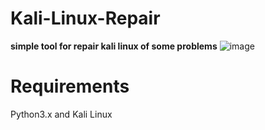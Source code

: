 # Kali-Linux-Repair
**simple tool for repair kali linux of some problems**
![image](https://raw.githubusercontent.com/KHPROG55/Kali-Linux-Repair/master/Screenshot.png)
# Requirements
Python3.x and Kali Linux
